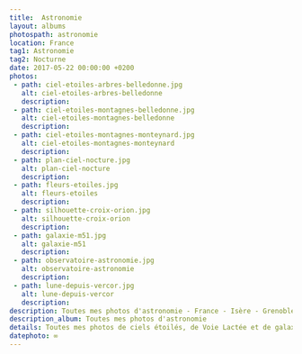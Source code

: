 ```yaml
---
title:  Astronomie
layout: albums
photospath: astronomie
location: France
tag1: Astronomie
tag2: Nocturne
date: 2017-05-22 00:00:00 +0200
photos:
 - path: ciel-etoiles-arbres-belledonne.jpg
   alt: ciel-etoiles-arbres-belledonne
   description:
 - path: ciel-etoiles-montagnes-belledonne.jpg
   alt: ciel-etoiles-montagnes-belledonne
   description:
 - path: ciel-etoiles-montagnes-monteynard.jpg
   alt: ciel-etoiles-montagnes-monteynard
   description:
 - path: plan-ciel-nocture.jpg
   alt: plan-ciel-nocture
   description:
 - path: fleurs-etoiles.jpg
   alt: fleurs-etoiles
   description:
 - path: silhouette-croix-orion.jpg
   alt: silhouette-croix-orion
   description:
 - path: galaxie-m51.jpg
   alt: galaxie-m51
   description:
 - path: observatoire-astronomie.jpg
   alt: observatoire-astronomie
   description:
 - path: lune-depuis-vercor.jpg
   alt: lune-depuis-vercor
   description:
description: Toutes mes photos d'astronomie - France - Isère - Grenoble - Photographies - Nouvelle Zélande
description_album: Toutes mes photos d'astronomie
details: Toutes mes photos de ciels étoilés, de Voie Lactée et de galaxies. C'est mon genre de photos préferé, celui qui permet de voir l'invisible à nos yeux. Je suis impatient de découvrir et de photographier le ciel réputé de la Nouvelle Zélande !
datephoto: ∞
---
```

